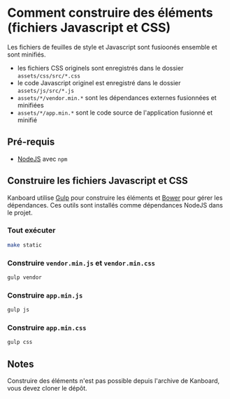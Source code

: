 Comment construire des éléments (fichiers Javascript et CSS)
==============================================

Les fichiers de feuilles de style et Javascript sont fusioonés ensemble et sont minifiés.

- les fichiers CSS originels sont enregistrés dans le dossier `assets/css/src/*.css`
- le code Javascript originel est enregistré dans le dossier `assets/js/src/*.js`
- `assets/*/vendor.min.*` sont les dépendances externes fusionnées et minifiées
- `assets/*/app.min.*` sont le code source de l'application fusionné et minifié

Pré-requis
------------

- [NodeJS](https://nodejs.org/) avec `npm`

Construire les fichiers Javascript et CSS
---------------------------------

Kanboard utilise [Gulp](http://gulpjs.com/) pour construire les éléments et [Bower](http://bower.io/) pour gérer les dépendances.
Ces outils sont installés comme dépendances NodeJS dans le projet.

### Tout exécuter

```bash
make static
```

### Construire `vendor.min.js` et `vendor.min.css`

```bash
gulp vendor
```

### Construire `app.min.js`

```bash
gulp js
```

### Construire `app.min.css`

```bash
gulp css
```

Notes
-----

Construire des éléments n'est pas possible depuis l'archive de Kanboard, vous devez cloner le dépôt.
